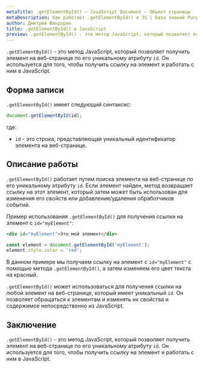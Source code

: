 ```yaml
---
metaTitle: .getElementById() – JavaScript Document – Объект страницы
metaDescription: Как работает .getElementById() в JS | База знаний PurpleSchool
author: Дмитрий Фандорин
title: .getElementById() в JavaScript
preview: .getElementById() - это метод JavaScript, который позволяет получить элемент на веб-странице по его уникальному атрибуту id...
---
```


`.getElementById()` - это метод JavaScript, который позволяет получить элемент на веб-странице по его уникальному атрибуту `id`. Он используется для того, чтобы получить ссылку на элемент и работать с ним в JavaScript.

## Форма записи 

`.getElementById()` имеет следующий синтаксис:

```javascript
document.getElementById(id);
```

где:

- `id` - это строка, представляющая уникальный идентификатор элемента на веб-странице.

## Описание работы

`.getElementById()` работает путем поиска элемента на веб-странице по его уникальному атрибуту `id`. Если элемент найден, метод возвращает ссылку на этот элемент, который затем может быть использован для изменения его свойств или добавления/удаления обработчиков событий.

Пример использования `.getElementById()` для получения ссылки на элемент с `id="myElement"`:

```html
<div id="myElement">Это мой элемент</div>
```

```javascript
const element = document.getElementById('myElement');
element.style.color = 'red';
```

В данном примере мы получаем ссылку на элемент с `id="myElement"` с помощью метода `.getElementById()`, а затем изменяем его цвет текста на красный.

`.getElementById()` может использоваться для получения ссылки на любой элемент на веб-странице, который имеет уникальный `id`. Он позволяет обращаться к элементам и изменять их свойства и содержимое непосредственно из JavaScript.

## Заключение

`.getElementById()` - это метод JavaScript, который позволяет получить элемент на веб-странице по его уникальному атрибуту `id`. Он используется для того, чтобы получить ссылку на элемент и работать с ним в JavaScript.